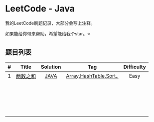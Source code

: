 # LeetCode - Java

我的LeetCode刷题记录，大部分会写上注释。

如果能给你带来帮助，希望能给我个star。⭐

## 题目列表

|  #   |                          Title                          |                           Solution                           |                             Tag                              | Difficulty |
| :--: | :-----------------------------------------------------: | :----------------------------------------------------------: | :----------------------------------------------------------: | :--------: |
|  1   | [两数之和](<https://leetcode-cn.com/problems/two-sum/>) | [JAVA](<https://github.com/kosmosr/leetcode/tree/master/src/main/java/twoSum001>) | [Array,HashTable,Sort..](<https://leetcode-cn.com/problemset/all/?topicSlugs=array%2Chash-table%2Csort>) |    Easy    |
|      |                                                         |                                                              |                                                              |            |
|      |                                                         |                                                              |                                                              |            |
|      |                                                         |                                                              |                                                              |            |
|      |                                                         |                                                              |                                                              |            |
|      |                                                         |                                                              |                                                              |            |
|      |                                                         |                                                              |                                                              |            |
|      |                                                         |                                                              |                                                              |            |
|      |                                                         |                                                              |                                                              |            |
|      |                                                         |                                                              |                                                              |            |
|      |                                                         |                                                              |                                                              |            |
|      |                                                         |                                                              |                                                              |            |
|      |                                                         |                                                              |                                                              |            |
|      |                                                         |                                                              |                                                              |            |
|      |                                                         |                                                              |                                                              |            |
|      |                                                         |                                                              |                                                              |            |
|      |                                                         |                                                              |                                                              |            |
|      |                                                         |                                                              |                                                              |            |
|      |                                                         |                                                              |                                                              |            |
|      |                                                         |                                                              |                                                              |            |

